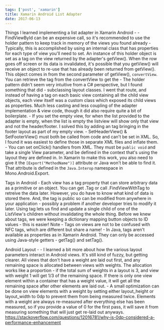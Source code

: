 ```yaml
---
tags: ['post', 'xamarin']
title: Xamarin Android List Adapter
date: 2017-06-13
---
```


Things I learned implementing a list adapter in Xamarin Android - 
	- FindViewById can be an expensive call, so it's recommended to use the holder pattern to keep track in memory of the views you found already
		- Typically, this is accomplished by using an internal class that has properties for each type of view you'll need to set. An instance of this holder object is set as a tag on the view returned by the adapter's getView(). When the row goes off screen or its data is invalidated, it's possible that you getView() will receive an object to re-use that has already been returned from getView(). This object comes in from the second parameter of getView(), `convertView`. You can retrieve the tag from the convertView to get the 
		- The holder pattern didn't seem very intuitive from a C# perspective, but I found something that did - subclassing layout classes. I went that route, and instead of having a tag on each basic view containing all the child view objects, each view itself was a custom class which exposed its child views as properties. Much less casting and less coupling of the adapter implementation & view code, though it did also require quite a bit of boilerplate. 
	- If you set the empty view, for when the list provided to the adapter is empty, when the list is empty the listview will show only that view and not the header/footer. I solved this by adding an <include> tag bringing in the footer layout as part of my empty view.
	- SetHeaderView() & SetFooterView() must both be called from code and can't be set in XML. So, I found it was easiest to define those in separate XML files and inflate them. 
	- You can set onClick() handlers from XML. They must be `public void` and take a single View parameter, and be defined in the context that's using the layout they are defined in. In Xamarin to make this work, you also need to give it the `[Export("MethodName")]` attribute or Java won't be able to find it. That attribute is defined in the `Java.Interop` namespace in Mono.Android.Export.

Tags in Android
	- Each view has a tag property that can store arbitrary data as a primitive or an object. You can get <view>.Tag or call <view>.FindViewWithTag to retreive the data later. However, you do have to know what kind of data is stored there. And, the tag is public so can be modified from anywhere in your application - possibly a problem if another developer tries to modify it later. Using tag lets us find and update a single child of one of the ListView's children without invalidating the whole thing. Before we knew about tags, we were keeping a dictionary mapping button objects to ID values - this is easier! 
	Note - Tags on views are not to be confused with NFC tags, which are different but share a name! 
	- In Java, tags aren't available as properties as in Xamarin Android. They can only be accessed using Java-style getters - getTag() and setTag().

Android Layout - 
	- I learned a bit more about how the various layout parameters interact in Android views. It's still kind of fuzzy, but getting clearer. All views that don't have a weight are laid out first, and any remaining space is allocated between views with weights. The allocation works like a proportion - if the total sum of weights in a layout is 3, and view with weight 1 will get 1/3 of the remaining space. If there is only one view element within a container that has a weight value, it will get all the remaining space after other elements are laid out.
		- A small optimization can be done on view elements with a weight by setting either layout_height or layout_width to 0dp to prevent them from being measured twice. Elements with a weight are always re-measured after everything else has been measured, so if you provide a value of 0 for the first pass, it will save it from measuring something that will just get re-laid out anyways. https://stackoverflow.com/questions/12016781/why-is-0dp-considered-a-performance-enhancement 

